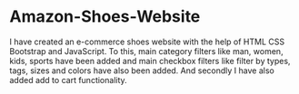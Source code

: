 # Amazon-Shoes-Website
I have created an e-commerce shoes website with the help of HTML CSS Bootstrap and JavaScript. To this, main category filters like man, women, kids, sports have been added and main checkbox filters like filter by types, tags, sizes and colors have also been added. And secondly I have also added add to cart functionality.
